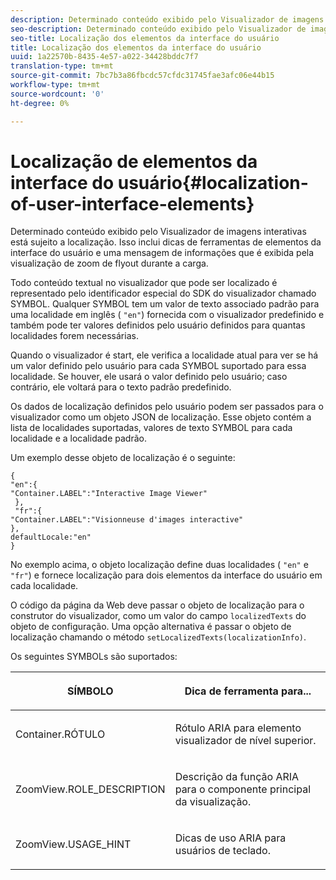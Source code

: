 ```yaml
---
description: Determinado conteúdo exibido pelo Visualizador de imagens interativas está sujeito a localização. Isso inclui dicas de ferramentas de elementos da interface do usuário e uma mensagem de informações que é exibida pela visualização de zoom de flyout durante a carga.
seo-description: Determinado conteúdo exibido pelo Visualizador de imagens interativas está sujeito a localização. Isso inclui dicas de ferramentas de elementos da interface do usuário e uma mensagem de informações que é exibida pela visualização de zoom de flyout durante a carga.
seo-title: Localização dos elementos da interface do usuário
title: Localização dos elementos da interface do usuário
uuid: 1a22570b-8435-4e57-a022-34428bddc7f7
translation-type: tm+mt
source-git-commit: 7bc7b3a86fbcdc57cfdc31745fae3afc06e44b15
workflow-type: tm+mt
source-wordcount: '0'
ht-degree: 0%

---
```



# Localização de elementos da interface do usuário{#localization-of-user-interface-elements}

Determinado conteúdo exibido pelo Visualizador de imagens interativas está sujeito a localização. Isso inclui dicas de ferramentas de elementos da interface do usuário e uma mensagem de informações que é exibida pela visualização de zoom de flyout durante a carga.

Todo conteúdo textual no visualizador que pode ser localizado é representado pelo identificador especial do SDK do visualizador chamado SYMBOL. Qualquer SYMBOL tem um valor de texto associado padrão para uma localidade em inglês ( `"en"`) fornecida com o visualizador predefinido e também pode ter valores definidos pelo usuário definidos para quantas localidades forem necessárias.

Quando o visualizador é start, ele verifica a localidade atual para ver se há um valor definido pelo usuário para cada SYMBOL suportado para essa localidade. Se houver, ele usará o valor definido pelo usuário; caso contrário, ele voltará para o texto padrão predefinido.

Os dados de localização definidos pelo usuário podem ser passados para o visualizador como um objeto JSON de localização. Esse objeto contém a lista de localidades suportadas, valores de texto SYMBOL para cada localidade e a localidade padrão.

Um exemplo desse objeto de localização é o seguinte:

```
{ 
"en":{ 
"Container.LABEL":"Interactive Image Viewer" 
 }, 
 "fr":{ 
"Container.LABEL":"Visionneuse d'images interactive" 
}, 
defaultLocale:"en" 
}
```

No exemplo acima, o objeto localização define duas localidades ( `"en"` e `"fr"`) e fornece localização para dois elementos da interface do usuário em cada localidade.

O código da página da Web deve passar o objeto de localização para o construtor do visualizador, como um valor do campo `localizedTexts` do objeto de configuração. Uma opção alternativa é passar o objeto de localização chamando o método `setLocalizedTexts(localizationInfo)`.

Os seguintes SYMBOLs são suportados:

<table id="table_58C40353B7244335872350C98DF2CFB3"> 
 <thead> 
  <tr> 
   <th colname="col1" class="entry"> <p>SÍMBOLO </p> </th> 
   <th colname="col2" class="entry"> <p>Dica de ferramenta para... </p> </th> 
  </tr> 
 </thead>
 <tbody> 
  <tr> 
   <td colname="col1"> <p> <span class="codeph"> Container.RÓTULO  </span> </p> </td> 
   <td colname="col2"> <p>Rótulo ARIA para elemento visualizador de nível superior. </p> </td> 
  </tr> 
  <tr> 
   <td colname="col1"> <p> <span class="codeph"> ZoomView.ROLE_DESCRIPTION  </span> </p> </td> 
   <td colname="col2"> <p>Descrição da função ARIA para o componente principal da visualização. </p> </td> 
  </tr> 
  <tr> 
   <td colname="col1"> <p> <span class="codeph"> ZoomView.USAGE_HINT  </span> </p> </td> 
   <td colname="col2"> <p>Dicas de uso ARIA para usuários de teclado. </p> </td> 
  </tr> 
 </tbody> 
</table>

